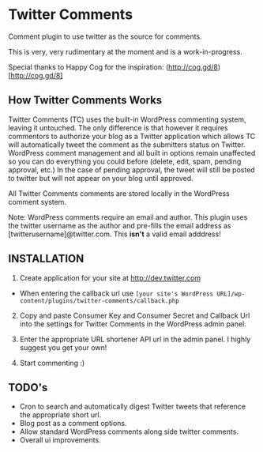 # Twitter Comments

Comment plugin to use twitter as the source for comments.

This is very, very rudimentary at the moment and is a work-in-progress.

Special thanks to Happy Cog for the inspiration: (http://cog.gd/8)[http://cog.gd/8]

## How Twitter Comments Works

Twitter Comments (TC) uses the built-in WordPress commenting system, leaving it untouched. The only difference is that however it requires commentors 
to authorize your blog as a Twitter application which allows TC will automatically tweet the comment as the submitters status on Twitter. WordPress 
comment management and all built in options remain unaffected so you can do everything you could before (delete, edit, spam, pending approval, etc.)
In the case of pending approval, the tweet will still be posted to twitter but will not appear on your blog until approved.

All Twitter Comments comments are stored locally in the WordPress comment system.  

Note: WordPress comments require an email and author. This plugin uses the twitter username as the author and 
pre-fills the email address as [twitterusername]@twitter.com. This **isn't** a valid email adddress!

## INSTALLATION

1. Create application for your site at http://dev.twitter.com
 * When entering the callback url use `[your site's WordPress URL]/wp-content/plugins/twitter-comments/callback.php`

2. Copy and paste Consumer Key and Consumer Secret and Callback Url into the settings for Twitter Comments in the WordPress admin panel.

3. Enter the appropriate URL shortener API url in the admin panel. I highly suggest you get your own!

4. Start commenting :) 

## TODO's

* Cron to search and automatically digest Twitter tweets that reference the appropriate short url.
* Blog post as a comment options.
* Allow standard WordPress comments along side twitter comments.
* Overall ui improvements.